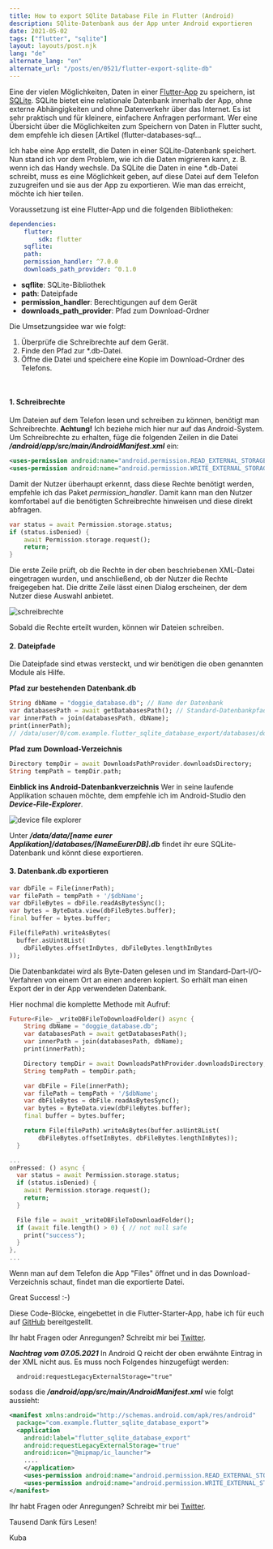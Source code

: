 ```yaml
---
title: How to export SQlite Database File in Flutter (Android)
description: SQlite-Datenbank aus der App unter Android exportieren
date: 2021-05-02
tags: ["flutter", "sqlite"]
layout: layouts/post.njk
lang: "de"
alternate_lang: "en"
alternate_url: "/posts/en/0521/flutter-export-sqlite-db"
---
```


Eine der vielen Möglichkeiten, Daten in einer [Flutter-App](https://flutter.dev/) zu speichern, ist [SQLite](https://www.sqlite.org/index.html). SQLite bietet eine relationale Datenbank innerhalb der App, ohne externe Abhängigkeiten und ohne Datenverkehr über das Internet. <!-- endOfPreview --> Es ist sehr praktisch und für kleinere, einfachere Anfragen performant. Wer eine Übersicht über die Möglichkeiten zum Speichern von Daten in Flutter sucht, dem empfehle ich diesen [Artikel (flutter-databases-sqf...

Ich habe eine App erstellt, die Daten in einer SQLite-Datenbank speichert. Nun stand ich vor dem Problem, wie ich die Daten migrieren kann, z. B. wenn ich das Handy wechsle. Da SQLite die Daten in eine \*.db-Datei schreibt, muss es eine Möglichkeit geben, auf diese Datei auf dem Telefon zuzugreifen und sie aus der App zu exportieren. Wie man das erreicht, möchte ich hier teilen.

Voraussetzung ist eine Flutter-App und die folgenden Bibliotheken:

```yaml
dependencies:
    flutter:
        sdk: flutter
    sqflite:
    path:
    permission_handler: ^7.0.0
    downloads_path_provider: ^0.1.0
```

-   **sqflite**: SQLite-Bibliothek
-   **path**: Dateipfade
-   **permission_handler**: Berechtigungen auf dem Gerät
-   **downloads_path_provider**: Pfad zum Download-Ordner

Die Umsetzungsidee war wie folgt:

1. Überprüfe die Schreibrechte auf dem Gerät.
2. Finde den Pfad zur \*.db-Datei.
3. Öffne die Datei und speichere eine Kopie im Download-Ordner des Telefons.

<br/>

#### 1. Schreibrechte

Um Dateien auf dem Telefon lesen und schreiben zu können, benötigt man Schreibrechte. **Achtung!** Ich beziehe mich hier nur auf das Android-System.
Um Schreibrechte zu erhalten, füge die folgenden Zeilen in die Datei **_/android/app/src/main/AndroidManifest.xml_** ein:

```xml
<uses-permission android:name="android.permission.READ_EXTERNAL_STORAGE"/>
<uses-permission android:name="android.permission.WRITE_EXTERNAL_STORAGE"/>
```

Damit der Nutzer überhaupt erkennt, dass diese Rechte benötigt werden, empfehle ich das Paket _permission_handler_. Damit kann man den Nutzer komfortabel auf die benötigten Schreibrechte hinweisen und diese direkt abfragen.

```dart
var status = await Permission.storage.status;
if (status.isDenied) {
    await Permission.storage.request();
    return;
}
```

Die erste Zeile prüft, ob die Rechte in der oben beschriebenen XML-Datei eingetragen wurden, und anschließend, ob der Nutzer die Rechte freigegeben hat. Die dritte Zeile lässt einen Dialog erscheinen, der dem Nutzer diese Auswahl anbietet.

![schreibrechte](/img/0521/right-granted.png "schreibrechte")

Sobald die Rechte erteilt wurden, können wir Dateien schreiben.

#### 2. Dateipfade

Die Dateipfade sind etwas versteckt, und wir benötigen die oben genannten Module als Hilfe.

**Pfad zur bestehenden Datenbank.db**

```dart
String dbName = "doggie_database.db"; // Name der Datenbank
var databasesPath = await getDatabasesPath(); // Standard-Datenbankpfad
var innerPath = join(databasesPath, dbName);
print(innerPath);
// /data/user/0/com.example.flutter_sqlite_database_export/databases/doggie_database.db
```

**Pfad zum Download-Verzeichnis**

```dart
Directory tempDir = await DownloadsPathProvider.downloadsDirectory;
String tempPath = tempDir.path;
```

**Einblick ins Android-Datenbankverzeichnis**
Wer in seine laufende Applikation schauen möchte, dem empfehle ich im Android-Studio den **_Device-File-Explorer_**.

![device file explorer](/img/0521/file-explorer.png "device file explorer")

Unter **_/data/data/[name eurer Applikation]/databases/[NameEurerDB].db_** findet ihr eure SQLite-Datenbank und könnt diese exportieren.

#### 3. Datenbank.db exportieren

```dart
var dbFile = File(innerPath);
var filePath = tempPath + '/$dbName';
var dbFileBytes = dbFile.readAsBytesSync();
var bytes = ByteData.view(dbFileBytes.buffer);
final buffer = bytes.buffer;

File(filePath).writeAsBytes(
  buffer.asUint8List(
    dbFileBytes.offsetInBytes, dbFileBytes.lengthInBytes
));
```

Die Datenbankdatei wird als Byte-Daten gelesen und im Standard-Dart-I/O-Verfahren von einem Ort an einen anderen kopiert. So erhält man einen Export der in der App verwendeten Datenbank.

Hier nochmal die komplette Methode mit Aufruf:

```dart
Future<File> _writeDBFileToDownloadFolder() async {
    String dbName = "doggie_database.db";
    var databasesPath = await getDatabasesPath();
    var innerPath = join(databasesPath, dbName);
    print(innerPath);

    Directory tempDir = await DownloadsPathProvider.downloadsDirectory;
    String tempPath = tempDir.path;

    var dbFile = File(innerPath);
    var filePath = tempPath + '/$dbName';
    var dbFileBytes = dbFile.readAsBytesSync();
    var bytes = ByteData.view(dbFileBytes.buffer);
    final buffer = bytes.buffer;

    return File(filePath).writeAsBytes(buffer.asUint8List(
        dbFileBytes.offsetInBytes, dbFileBytes.lengthInBytes));
  }

...
onPressed: () async {
  var status = await Permission.storage.status;
  if (status.isDenied) {
    await Permission.storage.request();
    return;
  }

  File file = await _writeDBFileToDownloadFolder();
  if (await file.length() > 0) { // not null safe
    print("success");
  }
},
...

```

Wenn man auf dem Telefon die App "Files" öffnet und in das Download-Verzeichnis schaut, findet man die exportierte Datei.

Great Success! :-)

Diese Code-Blöcke, eingebettet in die Flutter-Starter-App, habe ich für euch auf [GitHub](https://github.com/derKuba/flutter-sqlite-database-export) bereitgestellt.

Ihr habt Fragen oder Anregungen? Schreibt mir bei [Twitter](https://twitter.com/der_kuba).

**_Nachtrag vom 07.05.2021_**
In Android Q reicht der oben erwähnte Eintrag in der XML nicht aus. Es muss noch Folgendes hinzugefügt werden:

```
  android:requestLegacyExternalStorage="true"
```

sodass die **_/android/app/src/main/AndroidManifest.xml_** wie folgt aussieht:

```xml
<manifest xmlns:android="http://schemas.android.com/apk/res/android"
  package="com.example.flutter_sqlite_database_export">
  <application
    android:label="flutter_sqlite_database_export"
    android:requestLegacyExternalStorage="true"
    android:icon="@mipmap/ic_launcher">
    ....
    </application>
    <uses-permission android:name="android.permission.READ_EXTERNAL_STORAGE"/>
    <uses-permission android:name="android.permission.WRITE_EXTERNAL_STORAGE"/>
</manifest>
```

Ihr habt Fragen oder Anregungen? Schreibt mir bei [Twitter](https://twitter.com/der_kuba).

Tausend Dank fürs Lesen!

Kuba
